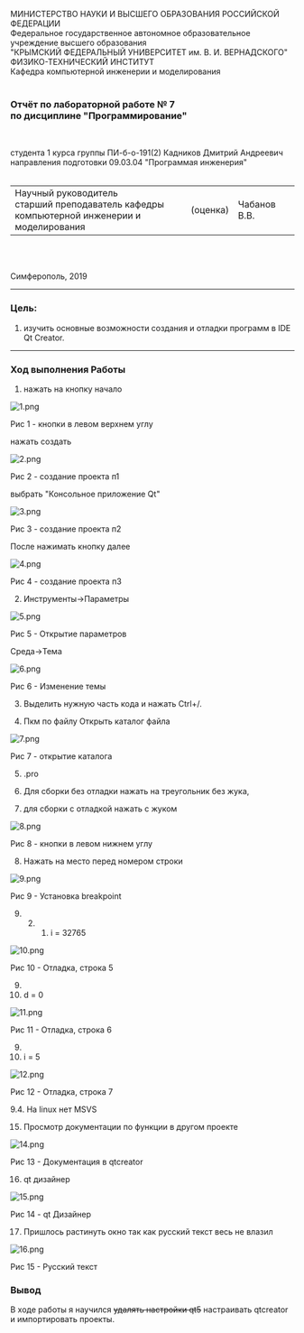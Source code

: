 МИНИСТЕРСТВО НАУКИ  И ВЫСШЕГО ОБРАЗОВАНИЯ РОССИЙСКОЙ ФЕДЕРАЦИИ  
Федеральное государственное автономное образовательное учреждение высшего образования  
"КРЫМСКИЙ ФЕДЕРАЛЬНЫЙ УНИВЕРСИТЕТ им. В. И. ВЕРНАДСКОГО"  
ФИЗИКО-ТЕХНИЧЕСКИЙ ИНСТИТУТ  
Кафедра компьютерной инженерии и моделирования
<br/><br/>

### Отчёт по лабораторной работе № 7<br/> по дисциплине "Программирование"
<br/>

студента 1 курса группы ПИ-б-о-191(2) 
Кадников Дмитрий Андреевич
направления подготовки 09.03.04 "Программая инженерия"  
<br/>

<table>
<tr><td>Научный руководитель<br/> старший преподаватель кафедры<br/> компьютерной инженерии и моделирования</td>
<td>(оценка)</td>
<td>Чабанов В.В.</td>
</tr>
</table>
<br/><br/>

Симферополь, 2019


***
### Цель:
1. изучить основные возможности создания и отладки программ в IDE Qt Creator.

***
### Ход выполнения Работы
1. нажать на кнопку начало

![1.png](./1.png)

Рис 1 - кнопки в левом верхнем углу

нажать создать

![2.png](./2.png)

Рис 2 - создание проекта п1

выбрать "Консольное приложение Qt"

![3.png](./3.png)

Рис 3 - создание проекта п2

После нажимать кнопку далее

![4.png](./4.png)

Рис 4 - создание проекта п3

2. Инструменты->Параметры

![5.png](./5.png)

Рис 5 - Открытие параметров

Среда->Тема


![6.png](./6.png)

Рис 6 - Изменение темы

3. Выделить нужную часть кода и нажать Ctrl+/.

4. Пкм по файлу Открыть каталог файла

![7.png](./7.png)

Рис 7 - открытие каталога

5. .pro

6. Для сборки без отладки нажать на треугольник без жука,
7. для сборки с отладкой нажать с жуком

![8.png](./8.png)

Рис 8 - кнопки в левом нижнем углу

8. Нажать на место перед номером строки

![9.png](./9.png)

Рис 9 - Установка breakpoint

9. 
	2.  1.  i = 32765

![10.png](./10.png)

Рис 10 - Отладка, строка 5

9. 
 2. d = 0

![11.png](./11.png)

Рис 11 - Отладка, строка 6

9. 
 3. i = 5

![12.png](./12.png)

Рис 12 - Отладка, строка 7

9.4. На linux нет MSVS

15. Просмотр документации по функции в другом проекте

![14.png](./14.png)

Рис 13 - Документация в qtcreator

16. qt дизайнер

![15.png](./15.png)

Рис 14 - qt Дизайнер

17. Пришлось растинуть окно так как русский текст весь не влазил

![16.png](./16.png)

Рис 15 - Русский текст

### Вывод
В ходе работы я научился ~~удалять настройки qt5~~ настраивать qtcreator и импортировать проекты.

